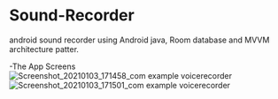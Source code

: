 # Sound-Recorder
android sound recorder using Android java, Room database and MVVM architecture patter.

-The App Screens
![Screenshot_20210103_171458_com example voicerecorder](https://user-images.githubusercontent.com/49378579/103482176-f352b500-4de7-11eb-957c-ffd3b7828756.jpg)![Screenshot_20210103_171501_com example voicerecorder](https://user-images.githubusercontent.com/49378579/103482223-4af12080-4de8-11eb-8e02-e43a284d2ae2.jpg)
